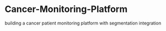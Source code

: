 # Cancer-Monitoring-Platform
building a cancer patient monitoring platform with segmentation integration
